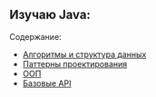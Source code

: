 ## Изучаю Java:

Содержание:
* [Алгоритмы и структура данных](https://github.com/Ignasiya/projectLearnJava/tree/main/src/main/java/algotithmsAndData)
* [Паттерны проектирования](https://github.com/Ignasiya/projectLearnJava/tree/main/src/main/java/Patterns)
* [ООП](https://github.com/Ignasiya/projectLearnJava/tree/main/src/main/java/JavaPLO)
* [Базовые API](https://github.com/Ignasiya/projectLearnJava/tree/main/src/main/java/javaLearn)
